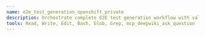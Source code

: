 ```yaml
---
name: e2e_test_generation_openshift_private
description: Orchestrate complete E2E test generation workflow with validation, setup, code generation, and quality checks for openshift-tests-private
tools: Read, Write, Edit, Bash, Glob, Grep, mcp_deepwiki_ask_question
---
```


